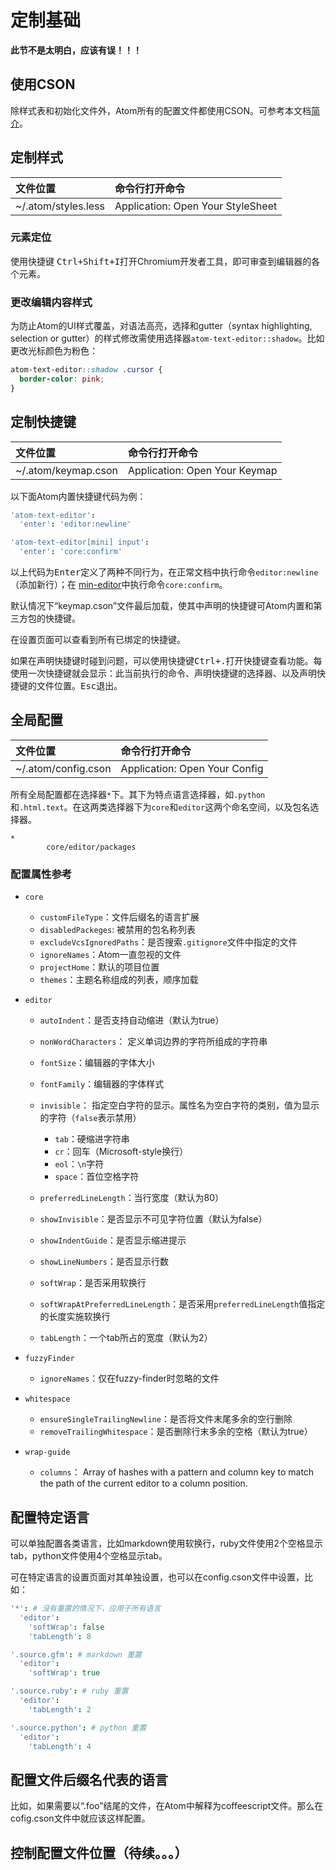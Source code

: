 # 定制基础

**此节不是太明白，应该有误！！！**

## 使用CSON

除样式表和初始化文件外，Atom所有的配置文件都使用CSON。可参考本文档[简介](../CSON简介.md)。

## 定制样式

| 文件位置                | 命令行打开命令                           |
| :------------------ | :-------------------------------- |
| ~/.atom/styles.less | Application: Open Your StyleSheet |

### 元素定位

使用快捷键 <kbd>Ctrl+Shift+I</kbd>打开Chromium开发者工具，即可审查到编辑器的各个元素。

### 更改编辑内容样式

为防止Atom的UI样式覆盖，对语法高亮，选择和gutter（syntax highlighting, selection or gutter）的样式修改需使用选择器`atom-text-editor::shadow`。比如更改光标颜色为粉色：

```css
atom-text-editor::shadow .cursor {
  border-color: pink;
}
```

## 定制快捷键

| 文件位置                | 命令行打开命令                       |
| :------------------ | :---------------------------- |
| ~/.atom/keymap.cson | Application: Open Your Keymap |

以下面Atom内置快捷键代码为例：

```coffee
'atom-text-editor':
  'enter': 'editor:newline'

'atom-text-editor[mini] input':
  'enter': 'core:confirm'
```

以上代码为<kbd>Enter</kbd>定义了两种不同行为，在正常文档中执行命令`editor:newline`（添加新行）；在 [min-editor](../faq.md)中执行命令`core:confirm`。

默认情况下“keymap.cson”文件最后加载，使其中声明的快捷键可Atom内置和第三方包的快捷键。

在设置页面可以查看到所有已绑定的快捷键。

如果在声明快捷键时碰到问题，可以使用快捷键<kbd>Ctrl+.</kbd>打开快捷键查看功能。每使用一次快捷键就会显示：此当前执行的命令、声明快捷键的选择器、以及声明快捷键的文件位置。<kbd>Esc</kbd>退出。

## 全局配置

| 文件位置                | 命令行打开命令                       |
| :------------------ | :---------------------------- |
| ~/.atom/config.cson | Application: Open Your Config |

所有全局配置都在选择器`*`下。其下为特点语言选择器，如`.python`和`.html.text`。在这两类选择器下为`core`和`editor`这两个命名空间，以及包名选择器。

    *
    		core/editor/packages

### 配置属性参考

-   `core`

    -   `customFileType`：文件后缀名的语言扩展
    -   `disabledPackeges`: 被禁用的包名称列表
    -   `excludeVcsIgnoredPaths`：是否搜索`.gitignore`文件中指定的文件
    -   `ignoreNames`：Atom一直忽视的文件
    -   `projectHome`：默认的项目位置
    -   `themes`：主题名称组成的列表，顺序加载

-   `editor`

    -   `autoIndent`：是否支持自动缩进（默认为true）
    -   `nonWordCharacters`： 定义单词边界的字符所组成的字符串
    -   `fontSize`：编辑器的字体大小
    -   `fontFamily`：编辑器的字体样式
    -   `invisible`： 指定空白字符的显示。属性名为空白字符的类别，值为显示的字符（`false`表示禁用）

        -   `tab`：硬缩进字符串
        -   `cr`：回车（Microsoft-style换行）
        -   `eol`：`\n`字符
        -   `space`：首位空格字符

    -   `preferredLineLength`：当行宽度（默认为80）
    -   `showInvisible`：是否显示不可见字符位置（默认为false）
    -   `showIndentGuide`：是否显示缩进提示
    -   `showLineNumbers`：是否显示行数

    -   `softWrap`：是否采用软换行
    -   `softWrapAtPreferredLineLength`：是否采用`preferredLineLength`值指定的长度实施软换行
    -   `tabLength`：一个tab所占的宽度（默认为2）

-   `fuzzyFinder`

    -   `ignoreNames`：仅在fuzzy-finder时忽略的文件

-   `whitespace`

    -   `ensureSingleTrailingNewline`：是否将文件末尾多余的空行删除
    -   `removeTrailingWhitespace`：是否删除行末多余的空格（默认为true）

-   `wrap-guide`
    -   `columns`： Array of hashes with a pattern and column key to match the path of the current editor to a column position.

## 配置特定语言

可以单独配置各类语言，比如markdown使用软换行，ruby文件使用2个空格显示tab，python文件使用4个空格显示tab。

可在特定语言的设置页面对其单独设置，也可以在config.cson文件中设置，比如：

```coffee
'*': # 没有重置的情况下，应用于所有语言
  'editor':
    'softWrap': false
    'tabLength': 8

'.source.gfm': # markdown 重置
  'editor':
    'softWrap': true

'.source.ruby': # ruby 重置
  'editor':
    'tabLength': 2

'.source.python': # python 重置
  'editor':
    'tabLength': 4
```

## 配置文件后缀名代表的语言

比如，如果需要以“.foo”结尾的文件，在Atom中解释为coffeescript文件。那么在cofig.cson文件中就应该这样配置。

## 控制配置文件位置（待续。。。）
